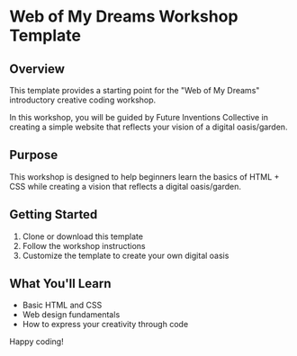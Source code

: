 # Web of My Dreams Workshop Template

## Overview
This template provides a starting point for the "Web of My Dreams" introductory creative coding workshop. 

In this workshop, you will be guided by Future Inventions Collective in creating a simple website that reflects your vision of a digital oasis/garden.

## Purpose
This workshop is designed to help beginners learn the basics of HTML + CSS while creating a vision that reflects a digital oasis/garden.

## Getting Started
1. Clone or download this template
2. Follow the workshop instructions
3. Customize the template to create your own digital oasis

## What You'll Learn
- Basic HTML and CSS
- Web design fundamentals
- How to express your creativity through code

Happy coding!
